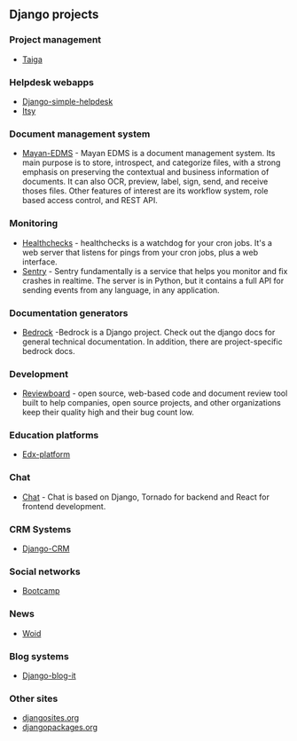 ## Django projects

### Project management

- [Taiga](https://github.com/taigaio/taiga-back)

### Helpdesk webapps

- [Django-simple-helpdesk](https://github.com/ookami-kb/django-simple-helpdesk)
- [Itsy](https://github.com/orges/itsy/)

### Document management system

- [Mayan-EDMS](https://github.com/mayan-edms/mayan-edms/) - Mayan EDMS is a document management system. Its main purpose is to store, introspect, and categorize files, with a strong emphasis on preserving the contextual and business information of documents. It can also OCR, preview, label, sign, send, and receive thoses files. Other features of interest are its workflow system, role based access control, and REST API. 


### Monitoring

- [Healthchecks](https://github.com/healthchecks/healthchecks) - healthchecks is a watchdog for your cron jobs. It's a web server that listens for pings from your cron jobs, plus a web interface.
- [Sentry](https://github.com/getsentry/sentry) - Sentry fundamentally is a service that helps you monitor and fix crashes in realtime. The server is in Python, but it contains a full API for sending events from any language, in any application.


### Documentation generators

- [Bedrock](https://github.com/mozilla/bedrock) -Bedrock is a Django project. Check out the django docs for general technical documentation. In addition, there are project-specific bedrock docs. 

### Development
- [Reviewboard](https://github.com/reviewboard/reviewboard) - open source, web-based code and document review tool built to help companies, open source projects, and other organizations keep their quality high and their bug count low.

### Education platforms
- [Edx-platform](https://github.com/edx/edx-platform)

### Chat
- [Chat](https://github.com/Venskiy/chat) - Chat is based on Django, Tornado for backend and React for frontend development.

### CRM Systems
- [Django-CRM](https://github.com/MicroPyramid/Django-CRM)

### Social networks
- [Bootcamp](https://github.com/vitorfs/bootcamp/)

### News
- [Woid](https://github.com/vitorfs/woid/)

### Blog systems
- [Django-blog-it](https://github.com/MicroPyramid/django-blog-it)

### Other sites
- [djangosites.org](https://www.djangosites.org/with-source/)
- [djangopackages.org](https://djangopackages.org/)